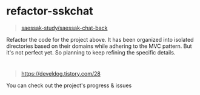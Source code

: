 # refactor-sskchat



> <a href="https://github.com/saessak-study/saessak-chat-back">saessak-study/saessak-chat-back</a>


Refactor the code for the project above.
It has been organized into isolated directories based on their domains while adhering to the MVC pattern. 
But it's not perfect yet. So planning to keep refining the specific details.

#


> <a href="https://develdog.tistory.com/28" target="_blank"> https://develdog.tistory.com/28</a>


You can check out the project's progress & issues
